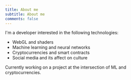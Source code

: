 ```yaml
---
title: About me
subtitle: About me
comments: false
---
```


I'm a developer interested in the following technologies:

- WebGL and shaders
- Machine learning and neural networks
- Cryptocurrencies and smart contracts
- Social media and its affect on culture

Currently working on a project at the intersection of ML and cryptocurrencies.